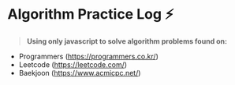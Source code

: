 # Algorithm Practice Log ⚡
> <b>Using only javascript to solve algorithm problems found on:</b> 
- Programmers (https://programmers.co.kr/)
- Leetcode (https://leetcode.com/)
- Baekjoon (https://www.acmicpc.net/)
